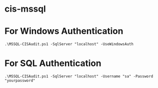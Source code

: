 # cis-mssql

# For Windows Authentication
```
.\MSSQL-CISAudit.ps1 -SqlServer "localhost" -UseWindowsAuth
```
# For SQL Authentication
```
.\MSSQL-CISAudit.ps1 -SqlServer "localhost" -Username "sa" -Password "yourpassword"
```
